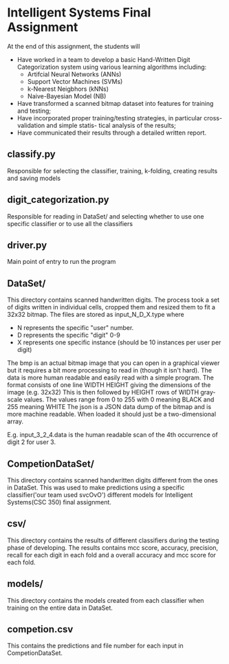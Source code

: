 # Intelligent Systems Final Assignment

At the end of this assignment, the students will

- Have worked in a team to develop a basic Hand-Written Digit Categorization system using various learning algorithms including:
  - Artifcial Neural Networks (ANNs)
  - Support Vector Machines (SVMs)
  - k-Nearest Neigbhors (kNNs)
  - Naive-Bayesian Model (NB)
- Have transformed a scanned bitmap dataset into features for training and testing;
- Have incorporated proper training/testing strategies, in particular cross-validation and simple statis-
tical analysis of the results;
- Have communicated their results through a detailed written report.

## classify.py

Responsible for selecting the classifier, training, k-folding, creating results and saving models

## digit_categorization.py

Responsible for reading in DataSet/ and selecting whether to use one specific classifier or to use all the classifiers

## driver.py

Main point of entry to run the program

## DataSet/

This directory contains scanned handwritten digits.
The process took a set of digits written in individual cells, cropped them and resized them to fit a 32x32 bitmap.
The files are stored as input_N_D_X.type where

- N represents the specific "user" number.
- D represents the specific "digit" 0-9
- X represents one specific instance (should be 10 instances per user per digit)

The bmp is an actual bitmap image that you can open in a graphical viewer but it requires a bit more processing to read in (though it isn't hard).
The data is more human readable and easily read with a simple program.
   The format consists of one line WIDTH HEIGHT giving the dimensions of the image (e.g. 32x32)
   This is then followed by HEIGHT rows of WIDTH gray-scale values.
     The values range from 0 to 255 with 0 meaning BLACK and 255 meaning WHITE
The json is a JSON data dump of the bitmap and is more machine readable.
   When loaded it should just be a two-dimensional array.

E.g. input_3_2_4.data is the human readable scan of the 4th occurrence of digit 2 for user 3.

## CompetionDataSet/

This directory contains scanned handwritten digits different from the ones in DataSet. This was used to make predictions using a specific
classifier('our team used svcOvO') different models for Intelligent Systems(CSC 350) final assignment.

## csv/

This directory contains the results of different classifiers during the testing phase of developing.
The results contains mcc score, accuracy, precision, recall for each digit in each fold and a overall accuracy and mcc score for each fold.

## models/

This directory contains the models created from each classifier when training on the entire data in DataSet.

## competion.csv

This contains the predictions and file number for each input in CompetionDataSet.

